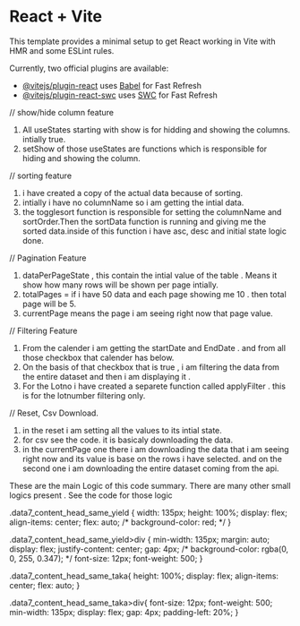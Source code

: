 # React + Vite

This template provides a minimal setup to get React working in Vite with HMR and some ESLint rules.

Currently, two official plugins are available:

- [@vitejs/plugin-react](https://github.com/vitejs/vite-plugin-react/blob/main/packages/plugin-react/README.md) uses [Babel](https://babeljs.io/) for Fast Refresh
- [@vitejs/plugin-react-swc](https://github.com/vitejs/vite-plugin-react-swc) uses [SWC](https://swc.rs/) for Fast Refresh

// show/hide column feature
1. All useStates starting with show is for hidding and showing the columns. intially true.
2. setShow of those useStates are functions which is responsible for hiding and showing the column. 

// sorting feature
1. i have created a copy of the actual data because of sorting. 
2. intially i have no columnName so i am getting the intial data.
3. the togglesort function is responsible for setting the columnName and sortOrder.Then the sortData function is running and giving me the sorted data.inside of this function i have asc, desc and initial state logic done.

// Pagination Feature
1. dataPerPageState , this contain the intial value of the table . Means it show how many rows will be shown per page intially.
2. totalPages = if i have 50 data and each page showing me 10 . then total page will be 5.
3. currentPage means the page i am seeing right now that page value. 

//  Filtering Feature
1. From the calender i am getting the startDate and EndDate . and from all those checkbox that calender has below.
2. On the basis of that checkbox that is true , i am filtering the data from the entire dataset and then i am displaying it .
3. For the Lotno i have created a separete function called applyFilter . this is for the lotnumber filtering only.

// Reset, Csv Download.
1. in the reset i am setting all the values to its intial state.
2. for csv see the code. it is basicaly downloading the data.
3. in the currentPage one there i am downloading the data that i am seeing right now and its value is base on the rows i have selected. and on the second one i am downloading the entire dataset coming from the api.

These are the main Logic of this code summary. There are many other small logics present . See the code for those logic


.data7_content_head_same_yield {
    width: 135px;
    height: 100%;
    display: flex;
    align-items: center;
    flex: auto;
    /* background-color: red; */
}

.data7_content_head_same_yield>div {
    min-width: 135px;
    margin: auto;
    display: flex;
    justify-content: center;
    gap: 4px;
    /* background-color: rgba(0, 0, 255, 0.347); */
    font-size: 12px;
    font-weight: 500;
}



.data7_content_head_same_taka{
    height: 100%;
    display: flex;
    align-items: center;
    flex: auto;
}

.data7_content_head_same_taka>div{
    font-size: 12px;
    font-weight: 500;
    min-width: 135px;
    display: flex;
    gap: 4px;
    padding-left: 20%;
}
